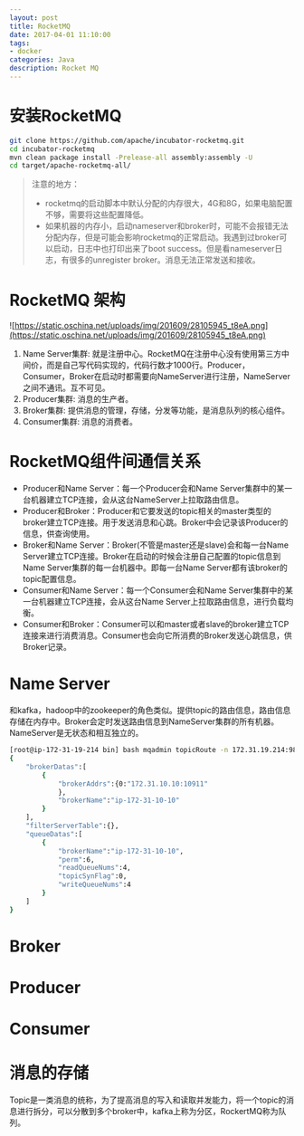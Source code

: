 ```yaml
---
layout: post
title: RocketMQ
date: 2017-04-01 11:10:00
tags:
- docker
categories: Java
description: Rocket MQ
---
```


# 安装RocketMQ

```bash
git clone https://github.com/apache/incubator-rocketmq.git
cd incubator-rocketmq
mvn clean package install -Prelease-all assembly:assembly -U
cd target/apache-rocketmq-all/
```
> 注意的地方：
> * rocketmq的启动脚本中默认分配的内存很大，4G和8G，如果电脑配置不够，需要将这些配置降低。
> * 如果机器的内存小，启动nameserver和broker时，可能不会报错无法分配内存，但是可能会影响rocketmq的正常启动。我遇到过broker可以启动，日志中也打印出来了boot success。但是看nameserver日志，有很多的unregister broker。消息无法正常发送和接收。

# RocketMQ 架构
![https://static.oschina.net/uploads/img/201609/28105945_t8eA.png](https://static.oschina.net/uploads/img/201609/28105945_t8eA.png)
1. Name Server集群: 就是注册中心。RocketMQ在注册中心没有使用第三方中间价，而是自己写代码实现的，代码行数才1000行。Producer，Consumer，Broker在启动时都需要向NameServer进行注册，NameServer之间不通讯。互不可见。
2. Producer集群: 消息的生产者。
3. Broker集群: 提供消息的管理，存储，分发等功能，是消息队列的核心组件。
4. Consumer集群: 消息的消费者。





# RocketMQ组件间通信关系
* Producer和Name Server：每一个Producer会和Name Server集群中的某一台机器建立TCP连接，会从这台NameServer上拉取路由信息。
* Producer和Broker：Producer和它要发送的topic相关的master类型的broker建立TCP连接。用于发送消息和心跳。Broker中会记录该Producer的信息，供查询使用。
* Broker和Name Server：Broker(不管是master还是slave)会和每一台Name Server建立TCP连接。Broker在启动的时候会注册自己配置的topic信息到Name Server集群的每一台机器中。即每一台Name Server都有该broker的topic配置信息。
* Consumer和Name Server：每一个Consumer会和Name Server集群中的某一台机器建立TCP连接，会从这台Name Server上拉取路由信息，进行负载均衡。
* Consumer和Broker：Consumer可以和master或者slave的broker建立TCP连接来进行消费消息。Consumer也会向它所消费的Broker发送心跳信息，供Broker记录。



# Name Server
和kafka，hadoop中的zookeeper的角色类似。提供topic的路由信息，路由信息存储在内存中。Broker会定时发送路由信息到NameServer集群的所有机器。NameServer是无状态和相互独立的。
```bash
[root@ip-172-31-19-214 bin] bash mqadmin topicRoute -n 172.31.19.214:9876 -t qibei_user_invite
{
	"brokerDatas":[
		{
			"brokerAddrs":{0:"172.31.10.10:10911"
			},
			"brokerName":"ip-172-31-10-10"
		}
	],
	"filterServerTable":{},
	"queueDatas":[
		{
			"brokerName":"ip-172-31-10-10",
			"perm":6,
			"readQueueNums":4,
			"topicSynFlag":0,
			"writeQueueNums":4
		}
	]
}
```

# Broker


# Producer


# Consumer



# 消息的存储
Topic是一类消息的统称，为了提高消息的写入和读取并发能力，将一个topic的消息进行拆分，可以分散到多个broker中，kafka上称为分区，RockertMQ称为队列。

